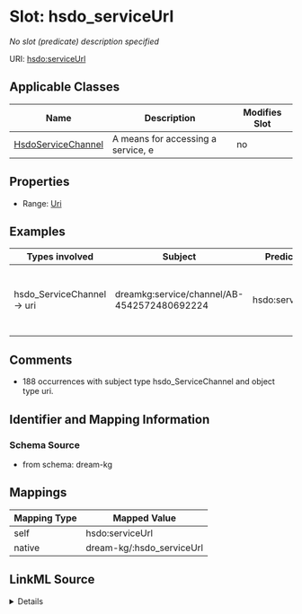 

# Slot: hsdo_serviceUrl


_No slot (predicate) description specified_





URI: [hsdo:serviceUrl](http://schema.org/serviceUrl)



<!-- no inheritance hierarchy -->





## Applicable Classes

| Name | Description | Modifies Slot |
| --- | --- | --- |
| [HsdoServiceChannel](HsdoServiceChannel.md) | A means for accessing a service, e |  no  |







## Properties

* Range: [Uri](Uri.md)






## Examples

| Types involved | Subject | Predicate | Object |
| --- | --- | --- | --- |
| hsdo_ServiceChannel → uri | dreamkg:service/channel/AB-4542572480692224 | hsdo:serviceUrl | https://www.auntbertha.com//child-guidance-resource-centers-%2528cgrc%2529--philadelphia-pa--drug-and-alcohol-services/4542572480692224?postal=19139 |


## Comments

* 188 occurrences with subject type hsdo_ServiceChannel and object type uri.

## Identifier and Mapping Information







### Schema Source


* from schema: dream-kg




## Mappings

| Mapping Type | Mapped Value |
| ---  | ---  |
| self | hsdo:serviceUrl |
| native | dream-kg/:hsdo_serviceUrl |




## LinkML Source

<details>
```yaml
name: hsdo_serviceUrl
description: No slot (predicate) description specified
comments:
- 188 occurrences with subject type hsdo_ServiceChannel and object type uri.
examples:
- description: hsdo_ServiceChannel → uri
  object:
    example_object: https://www.auntbertha.com//child-guidance-resource-centers-%2528cgrc%2529--philadelphia-pa--drug-and-alcohol-services/4542572480692224?postal=19139
    example_object_type: uri
    example_predicate: hsdo:serviceUrl
    example_subject: dreamkg:service/channel/AB-4542572480692224
    example_subject_type: hsdo_ServiceChannel
from_schema: dream-kg
rank: 1000
slot_uri: hsdo:serviceUrl
alias: hsdo_serviceUrl
domain_of:
- hsdo_ServiceChannel
range: uri

```
</details>